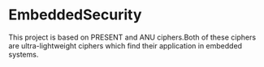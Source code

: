 # EmbeddedSecurity
  This project is based on PRESENT and ANU ciphers.Both of these ciphers are ultra-lightweight ciphers which find their application in embedded systems.
